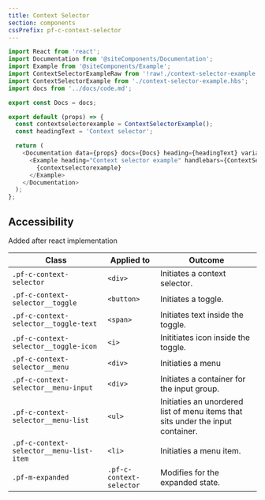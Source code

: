 ```yaml
---
title: Context Selector
section: components
cssPrefix: pf-c-context-selector
---
```


```js
import React from 'react';
import Documentation from '@siteComponents/Documentation';
import Example from '@siteComponents/Example';
import ContextSelectorExampleRaw from '!raw!./context-selector-example.hbs';
import ContextSelectorExample from './context-selector-example.hbs';
import docs from '../docs/code.md';

export const Docs = docs;

export default (props) => {
  const contextselectorexample = ContextSelectorExample();
  const headingText = 'Context selector';

  return (
    <Documentation data={props} docs={Docs} heading={headingText} variablesRoot={variablesRoot}>
      <Example heading="Context selector example" handlebars={ContextSelectorExampleRaw} minHeight="20em">
        {contextselectorexample}
      </Example>
    </Documentation>
  );
};
```

## Accessibility

Added after react implementation


| Class | Applied to | Outcome |
| -- | -- | -- |
| `.pf-c-context-selector` | `<div>` | Initiates a context selector.|
| `.pf-c-context-selector__toggle` | `<button>` | Initiates a toggle. |
| `.pf-c-context-selector__toggle-text` | `<span>` | Initiates text inside the toggle. |
| `.pf-c-context-selector__toggle-icon` | `<i>` | Inititiates icon inside the toggle. |
| `.pf-c-context-selector__menu` | `<div>` | Initiaties a menu |
| `.pf-c-context-selector__menu-input` | `<div>` | Initiates a container for the input group. |
| `.pf-c-context-selector__menu-list` | `<ul>` | Initiaties an unordered list of menu items that sits under the input container. |
| `.pf-c-context-selector__menu-list-item` | `<li>` | Initiaties a menu item. |
| `.pf-m-expanded` | `.pf-c-context-selector` | Modifies for the expanded state. |

